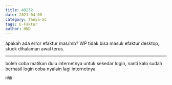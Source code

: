 ```yaml
---
title: 49232
date: 2021-04-08
category: Tanya-SC
tags: E-Faktur
author: HND
---
```


apakah ada error efaktur mas/mb? WP tidak bisa masuk efaktur desktop, stuck dihalaman awal terus.

---

boleh coba matikan dulu internetnya untuk sekedar login, nanti kalo sudah berhasil login coba nyalain lagi internetnya

`HND`

